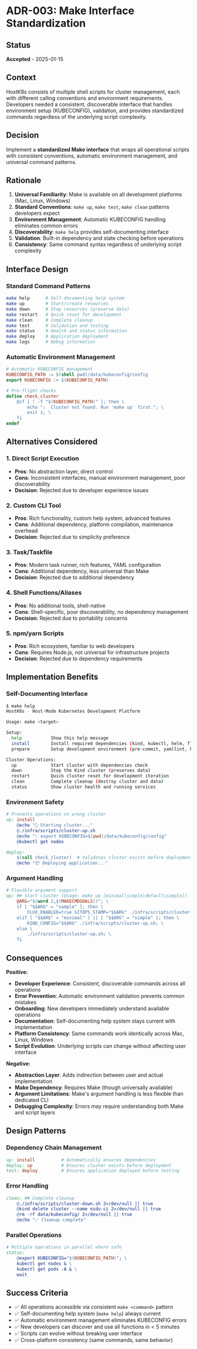 # ADR-003: Make Interface Standardization

## Status
**Accepted** - 2025-01-15

## Context
HostK8s consists of multiple shell scripts for cluster management, each with different calling conventions and environment requirements. Developers needed a consistent, discoverable interface that handles environment setup (KUBECONFIG), validation, and provides standardized commands regardless of the underlying script complexity.

## Decision
Implement a **standardized Make interface** that wraps all operational scripts with consistent conventions, automatic environment management, and universal command patterns.

## Rationale
1. **Universal Familiarity**: Make is available on all development platforms (Mac, Linux, Windows)
2. **Standard Conventions**: `make up`, `make test`, `make clean` patterns developers expect
3. **Environment Management**: Automatic KUBECONFIG handling eliminates common errors
4. **Discoverability**: `make help` provides self-documenting interface
5. **Validation**: Built-in dependency and state checking before operations
6. **Consistency**: Same command syntax regardless of underlying script complexity

## Interface Design

### Standard Command Patterns
```bash
make help      # Self-documenting help system
make up        # Start/create resources
make down      # Stop resources (preserve data)
make restart   # Quick reset for development
make clean     # Complete cleanup
make test      # Validation and testing
make status    # Health and status information
make deploy    # Application deployment
make logs      # Debug information
```

### Automatic Environment Management
```makefile
# Automatic KUBECONFIG management
KUBECONFIG_PATH := $(shell pwd)/data/kubeconfig/config
export KUBECONFIG := $(KUBECONFIG_PATH)

# Pre-flight checks
define check_cluster
	@if [ ! -f "$(KUBECONFIG_PATH)" ]; then \
		echo "⚠️  Cluster not found. Run 'make up' first."; \
		exit 1; \
	fi
endef
```

## Alternatives Considered

### 1. Direct Script Execution
- **Pros**: No abstraction layer, direct control
- **Cons**: Inconsistent interfaces, manual environment management, poor discoverability
- **Decision**: Rejected due to developer experience issues

### 2. Custom CLI Tool
- **Pros**: Rich functionality, custom help system, advanced features
- **Cons**: Additional dependency, platform compilation, maintenance overhead
- **Decision**: Rejected due to simplicity preference

### 3. Task/Taskfile
- **Pros**: Modern task runner, rich features, YAML configuration
- **Cons**: Additional dependency, less universal than Make
- **Decision**: Rejected due to additional dependency

### 4. Shell Functions/Aliases
- **Pros**: No additional tools, shell-native
- **Cons**: Shell-specific, poor discoverability, no dependency management
- **Decision**: Rejected due to portability concerns

### 5. npm/yarn Scripts
- **Pros**: Rich ecosystem, familiar to web developers
- **Cons**: Requires Node.js, not universal for infrastructure projects
- **Decision**: Rejected due to dependency requirements

## Implementation Benefits

### Self-Documenting Interface
```bash
$ make help
HostK8s - Host-Mode Kubernetes Development Platform

Usage: make <target>

Setup:
  help           Show this help message
  install        Install required dependencies (kind, kubectl, helm, flux)
  prepare        Setup development environment (pre-commit, yamllint, hooks)

Cluster Operations:
  up             Start cluster with dependencies check
  down           Stop the Kind cluster (preserves data)
  restart        Quick cluster reset for development iteration
  clean          Complete cleanup (destroy cluster and data)
  status         Show cluster health and running services
```

### Environment Safety
```makefile
# Prevents operations on wrong cluster
up: install
	@echo "🚀 Starting cluster..."
	@./infra/scripts/cluster-up.sh
	@echo "💡 export KUBECONFIG=$(pwd)/data/kubeconfig/config"
	@kubectl get nodes

deploy:
	$(call check_cluster)  # Validates cluster exists before deployment
	@echo "📦 Deploying application..."
```

### Argument Handling
```makefile
# Flexible argument support
up: ## Start cluster (Usage: make up [minimal|simple|default|sample])
	@ARG="$(word 2,$(MAKECMDGOALS))"; \
	if [ "$$ARG" = "sample" ]; then \
		FLUX_ENABLED=true GITOPS_STAMP="$$ARG" ./infra/scripts/cluster-up.sh; \
	elif [ "$$ARG" = "minimal" ] || [ "$$ARG" = "simple" ]; then \
		KIND_CONFIG="$$ARG" ./infra/scripts/cluster-up.sh; \
	else \
		./infra/scripts/cluster-up.sh; \
	fi
```

## Consequences

**Positive:**
- **Developer Experience**: Consistent, discoverable commands across all operations
- **Error Prevention**: Automatic environment validation prevents common mistakes
- **Onboarding**: New developers immediately understand available operations
- **Documentation**: Self-documenting help system stays current with implementation
- **Platform Consistency**: Same commands work identically across Mac, Linux, Windows
- **Script Evolution**: Underlying scripts can change without affecting user interface

**Negative:**
- **Abstraction Layer**: Adds indirection between user and actual implementation
- **Make Dependency**: Requires Make (though universally available)
- **Argument Limitations**: Make's argument handling is less flexible than dedicated CLI
- **Debugging Complexity**: Errors may require understanding both Make and script layers

## Design Patterns

### Dependency Chain Management
```makefile
up: install          # Automatically ensures dependencies
deploy: up           # Ensures cluster exists before deployment
test: deploy         # Ensures application deployed before testing
```

### Error Handling
```makefile
clean: ## Complete cleanup
	@./infra/scripts/cluster-down.sh 2>/dev/null || true
	@kind delete cluster --name osdu-ci 2>/dev/null || true
	@rm -rf data/kubeconfig/ 2>/dev/null || true
	@echo "✅ Cleanup complete"
```

### Parallel Operations
```makefile
# Multiple operations in parallel where safe
status:
	@export KUBECONFIG="$(KUBECONFIG_PATH)"; \
	kubectl get nodes & \
	kubectl get pods -A & \
	wait
```

## Success Criteria
- ✅ All operations accessible via consistent `make <command>` pattern
- ✅ Self-documenting help system (`make help`) always current
- ✅ Automatic environment management eliminates KUBECONFIG errors
- ✅ New developers can discover and use all functions in < 5 minutes
- ✅ Scripts can evolve without breaking user interface
- ✅ Cross-platform consistency (same commands, same behavior)
